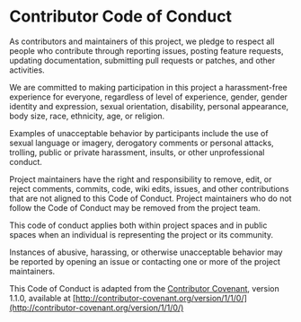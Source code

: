 # Contributor Code of Conduct

As contributors and maintainers of this project, we pledge to respect all people who contribute 
through reporting issues, posting feature requests, updating documentation, submitting pull requests
or patches, and other activities.

We are committed to making participation in this project a harassment-free experience for everyone, 
regardless of level of experience, gender, gender identity and expression, sexual orientation, 
disability, personal appearance, body size, race, ethnicity, age, or religion.

Examples of unacceptable behavior by participants include the use of sexual language or imagery, 
derogatory comments or personal attacks, trolling, public or private harassment, insults, or other 
unprofessional conduct.

Project maintainers have the right and responsibility to remove, edit, or reject comments, commits, 
code, wiki edits, issues, and other contributions that are not aligned to this Code of Conduct. 
Project maintainers who do not follow the Code of Conduct may be removed from the project team.

This code of conduct applies both within project spaces and in public spaces when an individual is 
representing the project or its community.

Instances of abusive, harassing, or otherwise unacceptable behavior may be reported by opening an 
issue or contacting one or more of the project maintainers.

This Code of Conduct is adapted from the [Contributor Covenant](http://contributor-covenant.org), 
version 1.1.0, available at 
[http://contributor-covenant.org/version/1/1/0/](http://contributor-covenant.org/version/1/1/0/)
